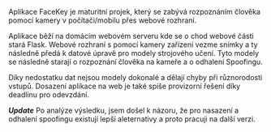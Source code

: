 Aplikace FaceKey je maturitní projek, který se zabývá rozpoznáním člověka pomocí kamery v počítači/mobilu přes webové rozhraní. 

Aplikace běží na domácím webovém serveru kde se o chod webové části stará Flask. Webové rozhraní s pomocí kamery zařízení vezme snímky a ty následně předá k datové úpravě pro modely strojového učení. Tyto modely se následně starají o rozpoznání člověka na kameře a o odhalení Spoofingu.

Díky nedostatku dat nejsou modely dokonalé a dělají chyby při různorodosti vstupů. Dosazení aplikace na web je také spíše provizorní řešení díky deadlinu pro odevzdání. 

***Update*** 
Po analýze výsledku, jsem došel k názoru, že pro nasazení a odhalení spoofingu existují lepší aleternativy a proto pracuji na další verzi.
